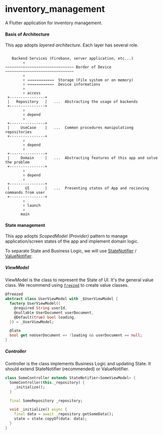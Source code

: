 # inventory_management

A  Flutter application for inventory management.

#### Basis of Architecture

This app adopts *layered architecture*.
Each layer has several role.


```

   Backend Services (Firebase, server application, etc...)
        ↑
~~~~~~~~↑~~~~~~~~~~~~~~~~~~~~~~ Border of Device ~~~~~~~~~~~~~~~~~~~~~~~~~~~~~~~
        ↑
        ↑ →→→→→→→→→→→→  Storage (File system or on memory)
        ↑ →→→→→→→→→→→→  Device informations
        ↑
        ↑ access
 +----------------+
 |   Repository   |   ...  Abstracting the usage of backends
 +----------------+
        ↑
        ↑ depend
        ↑
 +----------------+
 |     UseCase    |   ...  Common procedures manipulationg repositories 
 +----------------+
        ↑
        ↑ depend
        ↑
 +----------------+
 |     Domain     |   ...  Abstracting features of this app and solve the problem 
 +----------------+
        ↑
        ↑ depend
        ↑
 +----------------+
 |       UI       |   ...  Presenting states of App and recieving commands from user
 +----------------+
        ↑
        ↑ launch
        ↑
       main
```


#### State management

This app adopts *ScopedModel (Provider)* pattern to manage application/screen states of the app and implement domain logic.

To separate State and Business Logic, we will use [StateNotifier](https://pub.dev/packages/state_notifier) / [ValueNotifier](https://api.flutter.dev/flutter/foundation/ValueNotifier-class.html).

##### ViewModel

ViewModel is the class to represent the State of UI.
It's the general value class. We recommend using [`freezed`](https://pub.dev/packages/freezed) to create value classes.

```dart
@freezed
abstract class UserViewModel with _$UserViewModel {
  factory UserViewModel({
    @required String userId,
    @nullable UserDocument userDocument,
    @Default(true) bool loading,
  }) = _UserViewModel;

  @late
  bool get noUserDocument => !loading && userDocument == null;
}
```

##### Controller

Controller is the class implements Business Logic and updating State.
It should extend StateNotifier (recommended) or ValueNotifier.

```dart
class SomeController extends StateNotifier<SomeViewModel> {
  SomeController(this._repository) {
    _initialize();
  }

  final SomeRepository _repository;

  void _initialize() async {
    final data = await _repository.getSomeData();
    state = state.copyOf(data: data);
  }
}
